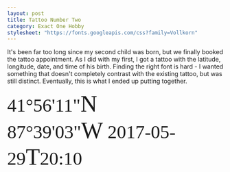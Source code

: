 ```yaml
---
layout: post
title: Tattoo Number Two
category: Exact One Hobby
stylesheet: "https://fonts.googleapis.com/css?family=Vollkorn"
---
```


It's been far too long since my second child was born, but we finally booked the tattoo appointment. As I did with my first, I got a tattoo with the latitude, longitude, date, and time of his birth. Finding the right font is hard - I wanted something that doesn't completely contrast with the existing tattoo, but was still distinct. Eventually, this is what I ended up putting together.


<span style="font-family: 'Vollkorn', serif; font-size: 2.7rem;">41&deg;56&#39;11&quot;<span style="font-size: 1.25em;">N</span> 87&deg;39&#39;03&quot;<span  style="font-size: 1.25em;">W</span>&nbsp;2017-05-29<span style="font-size: 1.25em;">T</span>20:10</span>